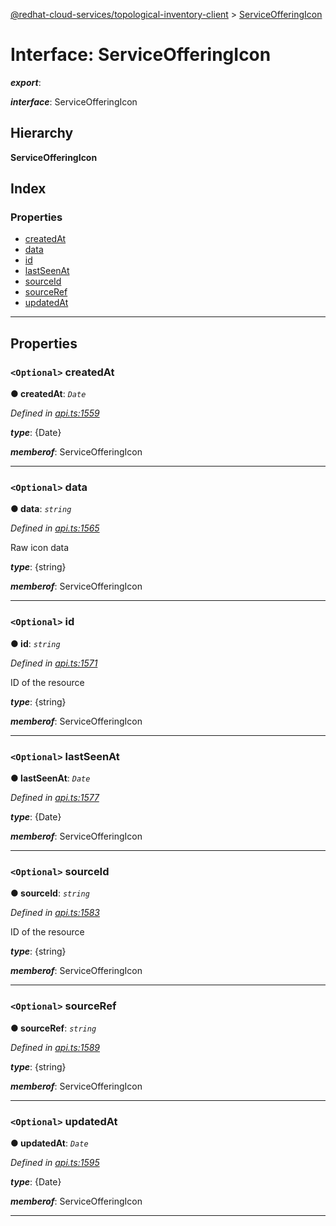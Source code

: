 [@redhat-cloud-services/topological-inventory-client](../README.md) > [ServiceOfferingIcon](../interfaces/serviceofferingicon.md)

# Interface: ServiceOfferingIcon

*__export__*: 

*__interface__*: ServiceOfferingIcon

## Hierarchy

**ServiceOfferingIcon**

## Index

### Properties

* [createdAt](serviceofferingicon.md#createdat)
* [data](serviceofferingicon.md#data)
* [id](serviceofferingicon.md#id)
* [lastSeenAt](serviceofferingicon.md#lastseenat)
* [sourceId](serviceofferingicon.md#sourceid)
* [sourceRef](serviceofferingicon.md#sourceref)
* [updatedAt](serviceofferingicon.md#updatedat)

---

## Properties

<a id="createdat"></a>

### `<Optional>` createdAt

**● createdAt**: *`Date`*

*Defined in [api.ts:1559](https://github.com/RedHatInsights/javascript-clients/blob/master/packages/topological-inventory/api.ts#L1559)*

*__type__*: {Date}

*__memberof__*: ServiceOfferingIcon

___
<a id="data"></a>

### `<Optional>` data

**● data**: *`string`*

*Defined in [api.ts:1565](https://github.com/RedHatInsights/javascript-clients/blob/master/packages/topological-inventory/api.ts#L1565)*

Raw icon data

*__type__*: {string}

*__memberof__*: ServiceOfferingIcon

___
<a id="id"></a>

### `<Optional>` id

**● id**: *`string`*

*Defined in [api.ts:1571](https://github.com/RedHatInsights/javascript-clients/blob/master/packages/topological-inventory/api.ts#L1571)*

ID of the resource

*__type__*: {string}

*__memberof__*: ServiceOfferingIcon

___
<a id="lastseenat"></a>

### `<Optional>` lastSeenAt

**● lastSeenAt**: *`Date`*

*Defined in [api.ts:1577](https://github.com/RedHatInsights/javascript-clients/blob/master/packages/topological-inventory/api.ts#L1577)*

*__type__*: {Date}

*__memberof__*: ServiceOfferingIcon

___
<a id="sourceid"></a>

### `<Optional>` sourceId

**● sourceId**: *`string`*

*Defined in [api.ts:1583](https://github.com/RedHatInsights/javascript-clients/blob/master/packages/topological-inventory/api.ts#L1583)*

ID of the resource

*__type__*: {string}

*__memberof__*: ServiceOfferingIcon

___
<a id="sourceref"></a>

### `<Optional>` sourceRef

**● sourceRef**: *`string`*

*Defined in [api.ts:1589](https://github.com/RedHatInsights/javascript-clients/blob/master/packages/topological-inventory/api.ts#L1589)*

*__type__*: {string}

*__memberof__*: ServiceOfferingIcon

___
<a id="updatedat"></a>

### `<Optional>` updatedAt

**● updatedAt**: *`Date`*

*Defined in [api.ts:1595](https://github.com/RedHatInsights/javascript-clients/blob/master/packages/topological-inventory/api.ts#L1595)*

*__type__*: {Date}

*__memberof__*: ServiceOfferingIcon

___

